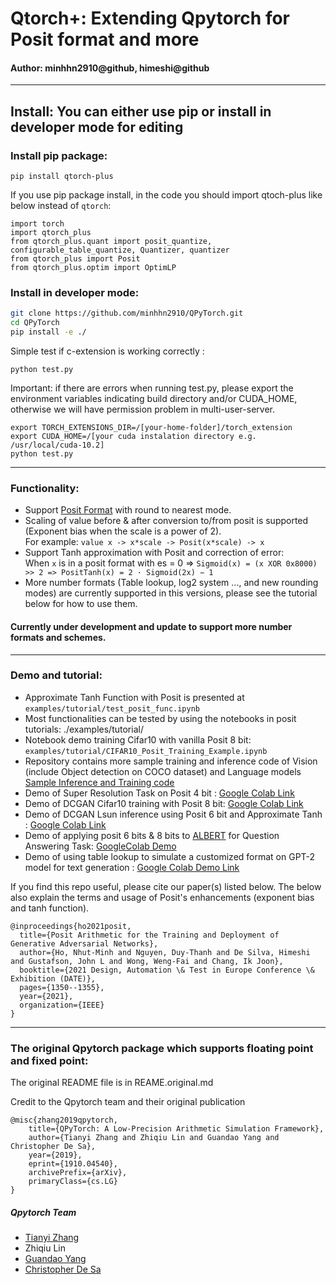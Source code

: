 # Qtorch+: Extending Qpytorch for Posit format and more
#### Author: minhhn2910@github, himeshi@github
---
## Install: You can either use pip or install in developer mode for editing
### Install pip package: 

```
pip install qtorch-plus
```
If you use pip package install, in the code you should import qtoch-plus like below instead of `qtorch`: 

```
import torch 
import qtorch_plus 
from qtorch_plus.quant import posit_quantize, configurable_table_quantize, Quantizer, quantizer
from qtorch_plus import Posit
from qtorch_plus.optim import OptimLP
```

### Install in developer mode: 
```bash
git clone https://github.com/minhhn2910/QPyTorch.git
cd QPyTorch
pip install -e ./
```
Simple test if c-extension is working correctly : 
```
python test.py
```
Important: if there are errors when running test.py, please export the environment variables indicating build directory and/or CUDA_HOME, otherwise we will have permission problem in multi-user-server.
```
export TORCH_EXTENSIONS_DIR=/[your-home-folder]/torch_extension
export CUDA_HOME=/[your cuda instalation directory e.g. /usr/local/cuda-10.2] 
python test.py
```
---
### Functionality: 
* Support [Posit Format](https://posithub.org/) with round to nearest mode. 
* Scaling of value before & after conversion to/from posit is supported (Exponent bias when the scale is a  power of 2).   
For example: `value x -> x*scale -> Posit(x*scale) -> x`
* Support Tanh approximation with Posit and correction of error:  
When `x` is in a posit format with es = 0 => `Sigmoid(x) = (x XOR 0x8000) >> 2 => PositTanh(x) = 2 · Sigmoid(2x) − 1 `
* More number formats (Table lookup, log2 system ...,  and new rounding modes) are currently supported in this versions, please see the tutorial below for how to use them.
#### Currently under development and update to support more number formats and schemes.
---
### Demo and tutorial: 
* Approximate Tanh Function with Posit is presented at `examples/tutorial/test_posit_func.ipynb`
* Most functionalities can be tested by using the notebooks in posit tutorials: ./examples/tutorial/
* Notebook demo training Cifar10 with vanilla Posit 8 bit: `examples/tutorial/CIFAR10_Posit_Training_Example.ipynb`
* Repository contains more sample training and inference code of Vision (include Object detection on COCO dataset) and Language models [Sample Inference and Training code](https://github.com/minhhn2910/conga2022)
* Demo of Super Resolution Task on Posit 4 bit : [Google Colab Link](https://colab.research.google.com/drive/1fApkqdfED_YJ_k6Ut3BcscMTmTcwWN3h?usp=sharing)
* Demo of DCGAN Cifar10 training with Posit 8 bit: [Google Colab Link](https://colab.research.google.com/drive/10kquzBx5tY8B5LYaxHab3HnR2lBwhwSl?usp=sharing)
* Demo of DCGAN Lsun inference using Posit 6 bit and Approximate Tanh : [Google Colab Link](https://colab.research.google.com/drive/1jNjpRTXffF1cLhV22Zzhd7LdgaZ8K_aP?usp=sharing)
* Demo of applying posit 6 bits & 8 bits to [ALBERT](https://huggingface.co/ktrapeznikov/albert-xlarge-v2-squad-v2) for Question Answering Task: [GoogleColab Demo](https://colab.research.google.com/drive/1t2bsoQb4oI-Lind_ORzroyv8X2H78cdn?usp=sharing)  
* Demo of using table lookup to simulate a customized format on GPT-2 model for text generation : [Google Colab Demo Link](https://colab.research.google.com/drive/1bpuqhfAxcvStS-K7IDyhdhjZPP9-lZ94?usp=sharing)

If you find this repo useful, please cite our paper(s) listed below. The below also explain the terms and usage of Posit's enhancements (exponent bias and tanh function).
```
@inproceedings{ho2021posit,
  title={Posit Arithmetic for the Training and Deployment of Generative Adversarial Networks},
  author={Ho, Nhut-Minh and Nguyen, Duy-Thanh and De Silva, Himeshi and Gustafson, John L and Wong, Weng-Fai and Chang, Ik Joon},
  booktitle={2021 Design, Automation \& Test in Europe Conference \& Exhibition (DATE)},
  pages={1350--1355},
  year={2021},
  organization={IEEE}
}

```

---------------------------------
### The original Qpytorch package which supports floating point and fixed point:

The original README file is in REAME.original.md

Credit to the Qpytorch team and their original publication 

```
@misc{zhang2019qpytorch,
    title={QPyTorch: A Low-Precision Arithmetic Simulation Framework},
    author={Tianyi Zhang and Zhiqiu Lin and Guandao Yang and Christopher De Sa},
    year={2019},
    eprint={1910.04540},
    archivePrefix={arXiv},
    primaryClass={cs.LG}
}
```

##### Qpytorch Team
* [Tianyi Zhang](https://scholar.google.com/citations?user=OI0HSa0AAAAJ&hl=en)
* Zhiqiu Lin
* [Guandao Yang](http://www.guandaoyang.com/)
* [Christopher De Sa](http://www.cs.cornell.edu/~cdesa/)
